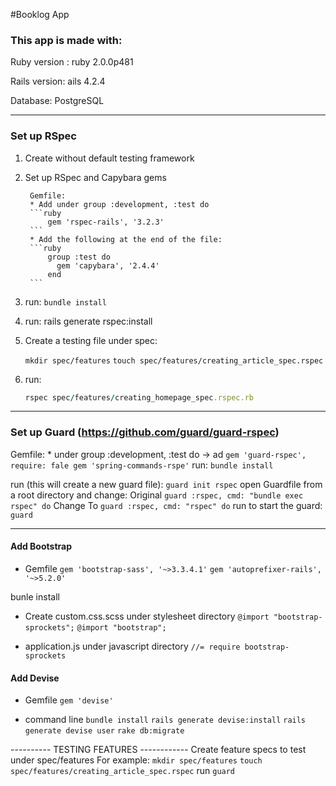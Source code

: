 #Booklog App

### This app is made with:
Ruby version : ruby 2.0.0p481

Rails version: ails 4.2.4

Database: PostgreSQL


----------

### Set up RSpec

1. Create without default testing framework

2. Set up RSpec and Capybara gems

		Gemfile:
		* Add under group :development, :test do
		```ruby
		    gem 'rspec-rails', '3.2.3'
		```
		* Add the following at the end of the file:
		```ruby	
		    group :test do
		      gem 'capybara', '2.4.4'
		    end
		```		

3. run:
    ```bundle install```
4. run:
    rails generate rspec:install
5. Create a testing file under spec:

	 ```mkdir spec/features```
	 ```touch spec/features/creating_article_spec.rspec```

6. run:
    ```ruby 
    rspec spec/features/creating_homepage_spec.rspec.rb
    ```
----------

### Set up Guard (https://github.com/guard/guard-rspec)
Gemfile: 
	* under group :development, :test do -> ad
		  ```
      gem 'guard-rspec', require: fale
		  gem 'spring-commands-rspe'
      ```
run:
  ```bundle install```
    
run (this will create a new guard file):
    ```guard init rspec```
open Guardfile from a root directory and change:
    Original
    ```guard :rspec, cmd: "bundle exec rspec" do```
    Change To
    ```guard :rspec, cmd: "rspec" do```
run to start the guard:
    ```guard```

------
#### Add Bootstrap
  * Gemfile
```gem 'bootstrap-sass', '~>3.3.4.1'```
```gem 'autoprefixer-rails', '~>5.2.0' ```

bunle install

  * Create custom.css.scss under stylesheet directory
  ```@import "bootstrap-sprockets";```
  ```@import "bootstrap";```

  * application.js under javascript directory
  ```//= require bootstrap-sprockets```

#### Add Devise 
  * Gemfile
  ```gem 'devise'```

  * command line
  ```bundle install```
  ```rails generate devise:install```
  ```rails generate devise user```
  ```rake db:migrate```

---------- TESTING FEATURES ------------
Create feature specs to test under spec/features 
For example: 
   ```mkdir spec/features```
   ```touch spec/features/creating_article_spec.rspec```
run 
  ```guard```